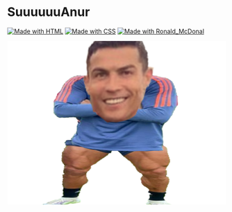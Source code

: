 # SuuuuuuAnur

[![Made with HTML](https://img.shields.io/badge/Made%20with-HTML-orange.svg)](https://www.javascript.com)
[![Made with CSS](https://img.shields.io/badge/Made%20with-CSS-purple.svg)](https://nodejs.org)
[![Made with Ronald_McDonal](https://img.shields.io/badge/In-Collaboration%20with-RonaldMcDonal-red.svg)](https://expressjs.com)

<p align="center">
  <a href="#"><img src="./img/readme.png"/></a>
</p>
